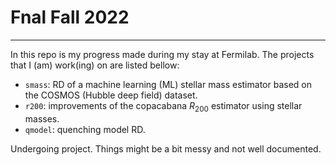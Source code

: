 # Fnal Fall 2022 
________________
In this repo is my progress made during my stay at Fermilab. The projects that I (am) work(ing) on are listed bellow:  <br>

- `smass`: RD of a machine learning (ML) stellar mass estimator based on the COSMOS (Hubble deep field) dataset.
- `r200`: improvements of the copacabana $R_{200}$ estimator using stellar masses. 
- `qmodel`: quenching model RD.

Undergoing project. Things might be a bit messy and not well documented. 
